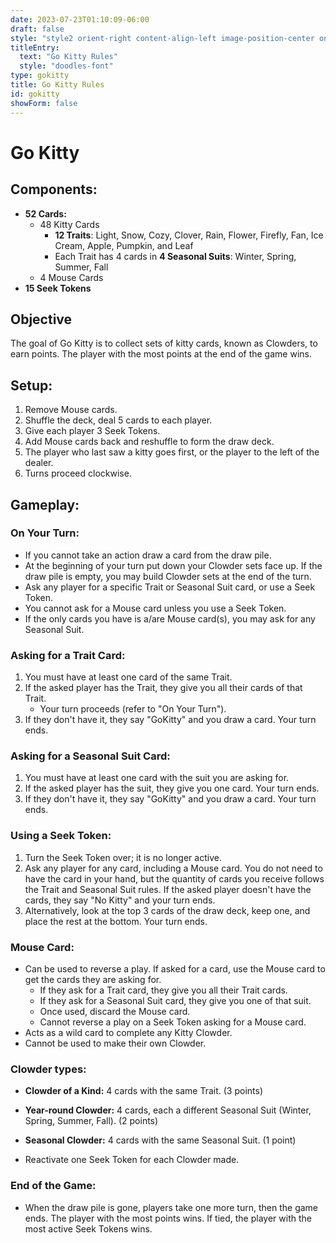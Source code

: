 ```yaml
---
date: 2023-07-23T01:10:09-06:00
draft: false
style: "style2 orient-right content-align-left image-position-center onscroll-image-fade-in"
titleEntry:
  text: "Go Kitty Rules"
  style: "doodles-font"
type: gokitty
title: Go Kitty Rules
id: gokitty
showForm: false
---
```

# Go Kitty

## Components:
- **52 Cards:**
  - 48 Kitty Cards<br>
    - **12 Traits**: Light, Snow, Cozy, Clover, Rain, Flower, Firefly, Fan, Ice Cream, Apple, Pumpkin, and Leaf<br>
    - Each Trait has 4 cards in **4 Seasonal Suits**: Winter, Spring, Summer, Fall
  - 4 Mouse Cards
- **15 Seek Tokens**

## Objective
The goal of Go Kitty is to collect sets of kitty cards, known as Clowders, to earn points. The player with the most points at the end of the game wins.

## Setup:
1. Remove Mouse cards.
2. Shuffle the deck, deal 5 cards to each player.
3. Give each player 3 Seek Tokens.
4. Add Mouse cards back and reshuffle to form the draw deck.
5. The player who last saw a kitty goes first, or the player to the left of the dealer.
6. Turns proceed clockwise.

## Gameplay:

### On Your Turn:
- If you cannot take an action draw a card from the draw pile.
- At the beginning of your turn put down your Clowder sets face up. If the draw pile is empty, you may build Clowder sets at the end of the turn.
- Ask any player for a specific Trait or Seasonal Suit card, or use a Seek Token.
- You cannot ask for a Mouse card unless you use a Seek Token.
- If the only cards you have is a/are Mouse card(s), you may ask for any Seasonal Suit.

### Asking for a Trait Card:
1. You must have at least one card of the same Trait.
2. If the asked player has the Trait, they give you all their cards of that Trait.
    - Your turn proceeds (refer to "On Your Turn").
3. If they don't have it, they say "GoKitty" and you draw a card. Your turn ends.

### Asking for a Seasonal Suit Card:
1. You must have at least one card with the suit you are asking for.
2. If the asked player has the suit, they give you one card. Your turn ends.
3. If they don't have it, they say "GoKitty" and you draw a card. Your turn ends.

### Using a Seek Token:
1. Turn the Seek Token over; it is no longer active.
2. Ask any player for any card, including a Mouse card. You do not need to have the card in your hand, but the quantity of cards you receive follows the Trait and Seasonal Suit rules. If the asked player doesn't have the cards, they say "No Kitty" and your turn ends.
3. Alternatively, look at the top 3 cards of the draw deck, keep one, and place the rest at the bottom. Your turn ends.

### Mouse Card:
- Can be used to reverse a play. If asked for a card, use the Mouse card to get the cards they are asking for.
  - If they ask for a Trait card, they give you all their Trait cards.
  - If they ask for a Seasonal Suit card, they give you one of that suit.
  - Once used, discard the Mouse card.
  - Cannot reverse a play on a Seek Token asking for a Mouse card.
- Acts as a wild card to complete any Kitty Clowder.
- Cannot be used to make their own Clowder.

### Clowder types:
- **Clowder of a Kind:** 4 cards with the same Trait. (3 points)
- **Year-round Clowder:** 4 cards, each a different Seasonal Suit (Winter, Spring, Summer, Fall). (2 points)
- **Seasonal Clowder:** 4 cards with the same Seasonal Suit. (1 point)

- Reactivate one Seek Token for each Clowder made.

### End of the Game:
- When the draw pile is gone, players take one more turn, then the game ends. The player with the most points wins. If tied, the player with the most active Seek Tokens wins.